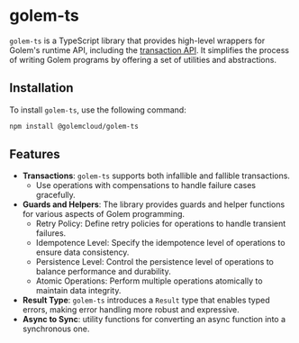 # golem-ts
`golem-ts` is a TypeScript library that provides high-level wrappers for Golem's runtime API, including the [transaction API](https://learn.golem.cloud/docs/transaction-api). It simplifies the process of writing Golem programs by offering a set of utilities and abstractions.

## Installation

To install `golem-ts`, use the following command:

```bash
npm install @golemcloud/golem-ts
```

## Features

- **Transactions**: `golem-ts` supports both infallible and fallible transactions.
  - Use operations with compensations to handle failure cases gracefully.
- **Guards and Helpers**: The library provides guards and helper functions for various aspects of Golem programming.
  - Retry Policy: Define retry policies for operations to handle transient failures.
  - Idempotence Level: Specify the idempotence level of operations to ensure data consistency.
  - Persistence Level: Control the persistence level of operations to balance performance and durability.
  - Atomic Operations: Perform multiple operations atomically to maintain data integrity.
- **Result Type**: `golem-ts` introduces a `Result` type that enables typed errors, making error handling more robust and expressive.
- **Async to Sync**: utility functions for converting an async function into a synchronous one.
